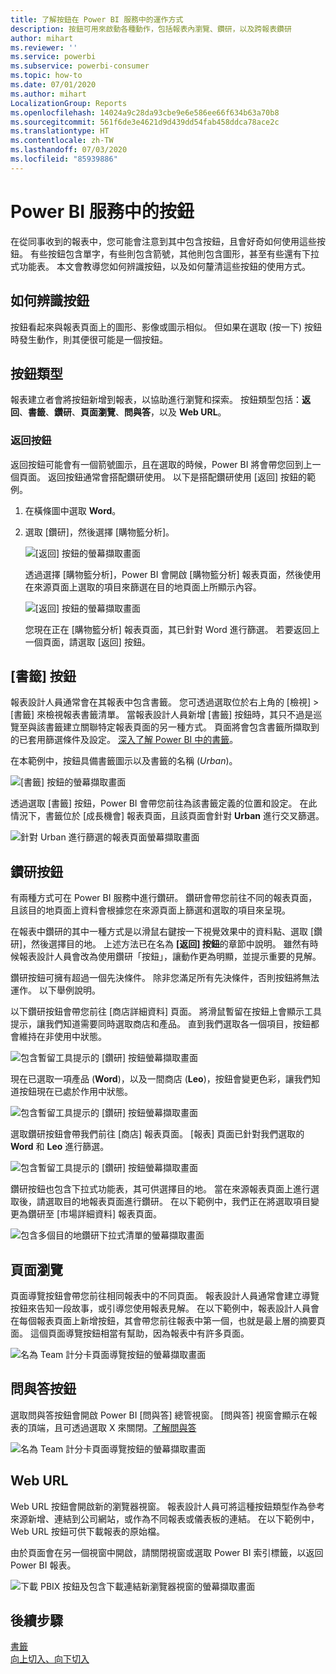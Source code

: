 ```yaml
---
title: 了解按鈕在 Power BI 服務中的運作方式
description: 按鈕可用來啟動各種動作，包括報表內瀏覽、鑽研，以及跨報表鑽研
author: mihart
ms.reviewer: ''
ms.service: powerbi
ms.subservice: powerbi-consumer
ms.topic: how-to
ms.date: 07/01/2020
ms.author: mihart
LocalizationGroup: Reports
ms.openlocfilehash: 14024a9c28da93cbe9e6e586ee66f634b63a70b8
ms.sourcegitcommit: 561f6de3e4621d9d439dd54fab458ddca78ace2c
ms.translationtype: HT
ms.contentlocale: zh-TW
ms.lasthandoff: 07/03/2020
ms.locfileid: "85939886"
---
```

# <a name="buttons-in-the-power-bi-service"></a>Power BI 服務中的按鈕
在從同事收到的報表中，您可能會注意到其中包含按鈕，且會好奇如何使用這些按鈕。 有些按鈕包含單字，有些則包含箭號，其他則包含圖形，甚至有些還有下拉式功能表。 本文會教導您如何辨識按鈕，以及如何釐清這些按鈕的使用方式。

## <a name="how-to-recognize-a-button"></a>如何辨識按鈕
按鈕看起來與報表頁面上的圖形、影像或圖示相似。 但如果在選取 (按一下) 按鈕時發生動作，則其便很可能是一個按鈕。

## <a name="types-of-buttons"></a>按鈕類型
報表建立者會將按鈕新增到報表，以協助進行瀏覽和探索。 按鈕類型包括：**返回**、**書籤**、**鑽研**、**頁面瀏覽**、**問與答**，以及 **Web URL**。 

### <a name="back-buttons"></a>返回按鈕 
返回按鈕可能會有一個箭號圖示，且在選取的時候，Power BI 將會帶您回到上一個頁面。  返回按鈕通常會搭配鑽研使用。 以下是搭配鑽研使用 [返回] 按鈕的範例。

1. 在橫條圖中選取 **Word**。
1. 選取 [鑽研]，然後選擇 [購物籃分析]。

    ![[返回] 按鈕的螢幕擷取畫面](media/end-user-buttons/power-bi-drillthrough.png)

    透過選擇 [購物籃分析]，Power BI 會開啟 [購物籃分析] 報表頁面，然後使用在來源頁面上選取的項目來篩選在目的地頁面上所顯示內容。

    ![[返回] 按鈕的螢幕擷取畫面](media/end-user-buttons/power-bi-go-back.png)

    您現在正在 [購物籃分析] 報表頁面，其已針對 Word 進行篩選。 若要返回上一個頁面，請選取 [返回] 按鈕。 

## <a name="bookmark-buttons"></a>[書籤] 按鈕
報表設計人員通常會在其報表中包含書籤。 您可透過選取位於右上角的 [檢視] > [書籤] 來檢視報表書籤清單。 當報表設計人員新增 [書籤] 按鈕時，其只不過是巡覽至與該書籤建立關聯特定報表頁面的另一種方式。 頁面將會包含書籤所擷取到的已套用篩選條件及設定。 [深入了解 Power BI 中的書籤](end-user-bookmarks.md)。 

在本範例中，按鈕具備書籤圖示以及書籤的名稱 (*Urban*)。 

![[書籤] 按鈕的螢幕擷取畫面](media/end-user-buttons/power-bi-bookmark.png)

透過選取 [書籤] 按鈕，Power BI 會帶您前往為該書籤定義的位置和設定。  在此情況下，書籤位於 [成長機會] 報表頁面，且該頁面會針對 **Urban** 進行交叉篩選。

![針對 Urban 進行篩選的報表頁面螢幕擷取畫面](media/end-user-buttons/power-bi-urban.png)


## <a name="drillthrough-buttons"></a>鑽研按鈕
有兩種方式可在 Power BI 服務中進行鑽研。 鑽研會帶您前往不同的報表頁面，且該目的地頁面上資料會根據您在來源頁面上篩選和選取的項目來呈現。

在報表中鑽研的其中一種方式是以滑鼠右鍵按一下視覺效果中的資料點、選取 [鑽研]，然後選擇目的地。 上述方法已在名為 **[返回] 按鈕**的章節中說明。 雖然有時候報表設計人員會改為使用鑽研「按鈕」，讓動作更為明顯，並提示重要的見解。  

鑽研按鈕可擁有超過一個先決條件。 除非您滿足所有先決條件，否則按鈕將無法運作。 以下舉例說明。

以下鑽研按鈕會帶您前往 [商店詳細資料] 頁面。 將滑鼠暫留在按鈕上會顯示工具提示，讓我們知道需要同時選取商店和產品。 直到我們選取各一個項目，按鈕都會維持在非使用中狀態。

![包含暫留工具提示的 [鑽研] 按鈕螢幕擷取畫面](media/end-user-buttons/power-bi-drill-two-selections.png)

現在已選取一項產品 (**Word**)，以及一間商店 (**Leo**)，按鈕會變更色彩，讓我們知道按鈕現在已處於作用中狀態。

![包含暫留工具提示的 [鑽研] 按鈕螢幕擷取畫面](media/end-user-buttons/power-bi-select-both.png)

選取鑽研按鈕會帶我們前往 [商店] 報表頁面。 [報表] 頁面已針對我們選取的 **Word** 和 **Leo** 進行篩選。

![包含暫留工具提示的 [鑽研] 按鈕螢幕擷取畫面](media/end-user-buttons/power-bi-store.png)

鑽研按鈕也包含下拉式功能表，其可供選擇目的地。 當在來源報表頁面上進行選取後，請選取目的地報表頁面進行鑽研。 在以下範例中，我們正在將選取項目變更為鑽研至 [市場詳細資料] 報表頁面。 

![包含多個目的地鑽研下拉式清單的螢幕擷取畫面](media/end-user-buttons/power-bi-destination.png)

## <a name="page-navigation"></a>頁面瀏覽

頁面導覽按鈕會帶您前往相同報表中的不同頁面。 報表設計人員通常會建立導覽按鈕來告知一段故事，或引導您使用報表見解。 在以下範例中，報表設計人員會在每個報表頁面上新增按鈕，其會帶您前往報表中第一個，也就是最上層的摘要頁面。 這個頁面導覽按鈕相當有幫助，因為報表中有許多頁面。

![名為 Team 計分卡頁面導覽按鈕的螢幕擷取畫面](media/end-user-buttons/power-bi-nav-button.png)


## <a name="qa-buttons"></a>問與答按鈕 
選取問與答按鈕會開啟 Power BI [問與答] 總管視窗。 [問與答] 視窗會顯示在報表的頂端，且可透過選取 X 來關閉。[了解問與答](end-user-q-and-a.md)

![名為 Team 計分卡頁面導覽按鈕的螢幕擷取畫面](media/end-user-buttons/power-bi-qna.png)

## <a name="web-url"></a>Web URL
Web URL 按鈕會開啟新的瀏覽器視窗。 報表設計人員可將這種按鈕類型作為參考來源新增、連結到公司網站，或作為不同報表或儀表板的連結。 在以下範例中，Web URL 按鈕可供下載報表的原始檔。 

由於頁面會在另一個視窗中開啟，請關閉視窗或選取 Power BI 索引標籤，以返回 Power BI 報表。

![下載 PBIX 按鈕及包含下載連結新瀏覽器視窗的螢幕擷取畫面](media/end-user-buttons/power-bi-url.png)

## <a name="next-steps"></a>後續步驟
[書籤](end-user-bookmarks.md)    
[向上切入、向下切入](end-user-drill.md)
